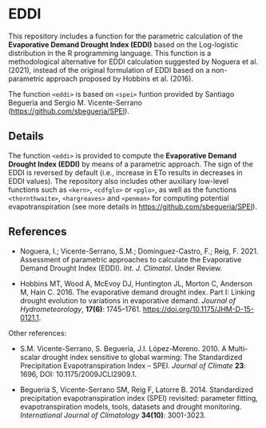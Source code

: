 # EDDI

This repository includes a function for the parametric calculation of the **Evaporative Demand Drought Index (EDDI)** based on the Log-logistic distribution in the R programming language. This function is a methodological alternative for EDDI calculation suggested by Noguera et al. (2021), instead of the original formulation of EDDI based on a non-parametric approach proposed by Hobbins et al. (2016).

The function `<eddi>` is based on `<spei>` funtion provided by Santiago Beguería and Sergio M. Vicente-Serrano 
(https://github.com/sbegueria/SPEI).


## Details

The function `<eddi>` is provided to compute the **Evaporative Demand Drought Index (EDDI)** by means of a parametric approach. The sign of the EDDI is reversed by default (i.e., increase in ETo results in decreases in EDDI values). The repository also includes other auxiliary low-level functions such as `<kern>`, `<cdfglo>` or `<pglo>`, as well as the functions `<thornthwaite>`, `<hargreaves>` and `<penman>` for computing potential evapotranspiration (see more details in https://github.com/sbegueria/SPEI).


## References

* Noguera, I.; Vicente-Serrano, S.M.; Domínguez-Castro, F.; Reig, F. 2021. Assessment of parametric approaches to calculate the Evaporative Demand 
Drought Index (EDDI). *Int. J. Climatol*. Under Review.

* Hobbins MT, Wood A, McEvoy DJ, Huntington JL, Morton C, Anderson M, Hain C. 2016. The evaporative demand drought index. Part I: Linking drought evolution to variations in evaporative demand. *Journal of Hydrometeorology*, **17(6)**: 1745–1761. https://doi.org/10.1175/JHM-D-15-0121.1.

Other references:

* S.M. Vicente-Serrano, S. Beguería, J.I. López-Moreno. 2010. A Multi-scalar drought index sensitive to global warming: The Standardized Precipitation Evapotranspiration Index – SPEI. *Journal of Climate* **23**: 1696, DOI: 10.1175/2009JCLI2909.1.

* Beguería S, Vicente-Serrano SM, Reig F, Latorre B. 2014. Standardized precipitation evapotranspiration index (SPEI) revisited: parameter fitting, evapotranspiration models, tools, datasets and drought monitoring. *International Journal of Climatology* **34(10)**: 3001-3023.

